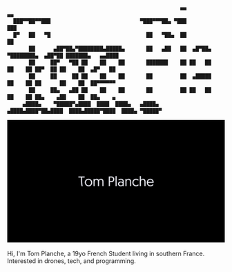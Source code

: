                                                             ▄▄                            ▄▄                
      ███▀▀██▀▀███                             ▀███▀▀▀██▄ ▀███                           ███                
      █▀   ██   ▀█                               ██   ▀██▄  ██                            ██                
           ██      ▄██▀██▄▀████████▄█████▄       ██   ▄██   ██  ▄█▀██▄ ▀████████▄  ▄██▀██ ███████▄   ▄▄████ 
           ██     ██▀   ▀██ ██    ██    ██       ███████    ██ ██   ██   ██    ██ ██▀  ██ ██    ██  ▄█▀   ██
           ██     ██     ██ ██    ██    ██       ██         ██  ▄█████   ██    ██ ██      ██    ██  ██▀▀▀▀▀▀
           ██     ██▄   ▄██ ██    ██    ██       ██         ██ ██   ██   ██    ██ ██▄    ▄██    ██  ██▄    ▄
         ▄████▄    ▀█████▀▄████  ████  ████▄   ▄████▄     ▄████▄████▀██▄████  ████▄█████▀████  ████▄ ▀█████▀
                                                                                                      
                                                                                                      


<p align="center">
    <img width = 900px src="https://github.com/TomPlanche/TomPlanche/blob/main/TomPlancheAnim.gif" alt= "MyNameGif">
</p>

Hi,
I'm Tom Planche, a 19yo French Student living in southern France.
Interested in drones, tech, and programming.
